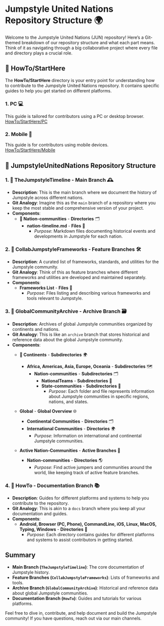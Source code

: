 # Jumpstyle United Nations Repository Structure 🌍

Welcome to the Jumpstyle United Nations (JUN) repository! Here’s a Git-themed breakdown of our repository structure and what each part means. Think of it as navigating through a big collaborative project where every file and directory plays a crucial role.

## 📂 HowTo/StartHere

The **HowTo/StartHere** directory is your entry point for understanding how to contribute to the Jumpstyle United Nations repository. It contains specific guides to help you get started on different platforms.

### 1. **PC** 💻

This guide is tailored for contributors using a PC or desktop browser.
[HowTo/StartHere/PC](./PC)

### 2. **Mobile** 📱

This guide is for contributors using mobile devices.
[HowTo/StartHere/Mobile](./Mobile)

## 📂 JumpstyleUnitedNations Repository Structure

### 1. **📂 TheJumpstyleTimeline** - **Main Branch** 🕰️

- **Description**: This is the main branch where we document the history of Jumpstyle across different nations.
- **Git Analogy**: Imagine this as the `main` branch of a repository where you keep the most stable and comprehensive version of your project.
- **Components**:
  - **📂 Nation-communities** - **Directories** 🗂️
    - **nation-timeline.md** - **Files** 📄
      - *Purpose*: Markdown files documenting historical events and developments in Jumpstyle for each nation.

### 2. **📂 CollabJumpstyleFrameworks** - **Feature Branches** 🛠️

- **Description**: A curated list of frameworks, standards, and utilities for the Jumpstyle community.
- **Git Analogy**: Think of this as feature branches where different frameworks and utilities are developed and maintained separately.
- **Components**:
  - **Frameworks List** - **Files** 📜
    - *Purpose*: Files listing and describing various frameworks and tools relevant to Jumpstyle.

### 3. **📂 GlobalCommunityArchive** - **Archive Branch** 🗃️

- **Description**: Archives of global Jumpstyle communities organized by continents and nations.
- **Git Analogy**: This is like an `archive` branch that stores historical and reference data about the global Jumpstyle community.
- **Components**:
  - **📂 Continents** - **Subdirectories** 🌍
    - **Africa, Americas, Asia, Europe, Oceania** - **Subdirectories** 🗺️
      - **Nation-communities** - **Subdirectories** 🗂️
        - **NationalTeams** - **Subdirectories** 🏅
        - **State-communities** - **Subdirectories** 🌆
          - *Purpose*: Each folder and file represents information about Jumpstyle communities in specific regions, nations, and states.

  - **Global** - **Global Overview** 🌐
    - **Continental Communities** - **Directories** 🗂️
    - **International Communities** - **Directories** 🌍
      - *Purpose*: Information on international and continental Jumpstyle communities.

  - **Active Nation-Communities** - **Active Branches** 🔄
    - **Nation-communities** - **Directories** 🌎
      - *Purpose*: Find active jumpers and communities around the world, like keeping track of active feature branches.

### 4. **📂 HowTo** - **Documentation Branch** 📚

- **Description**: Guides for different platforms and systems to help you contribute to the repository.
- **Git Analogy**: This is akin to a `docs` branch where you keep all your documentation and guides.
- **Components**:
  - **Android, Browser (PC, Phone), CommandLine, iOS, Linux, MacOS, Typing, Windows** - **Directories** 📑
    - *Purpose*: Each directory contains guides for different platforms and systems to assist contributors in getting started.

## Summary

- **Main Branch (`TheJumpstyleTimeline`)**: The core documentation of Jumpstyle history.
- **Feature Branches (`CollabJumpstyleFrameworks`)**: Lists of frameworks and tools.
- **Archive Branch (`GlobalCommunityArchive`)**: Historical and reference data about global Jumpstyle communities.
- **Documentation Branch (`HowTo`)**: Guides and tutorials for various platforms.

Feel free to dive in, contribute, and help document and build the Jumpstyle community! If you have questions, reach out via our main channels.
